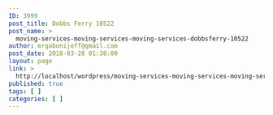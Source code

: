 ```yaml
---
ID: 3999
post_title: Dobbs Ferry 10522
post_name: >
  moving-services-moving-services-moving-services-dobbsferry-10522
author: mrgabonijeff@gmail.com
post_date: 2018-03-28 01:38:00
layout: page
link: >
  http://localhost/wordpress/moving-services-moving-services-moving-services-dobbsferry-10522/
published: true
tags: [ ]
categories: [ ]
---
```

